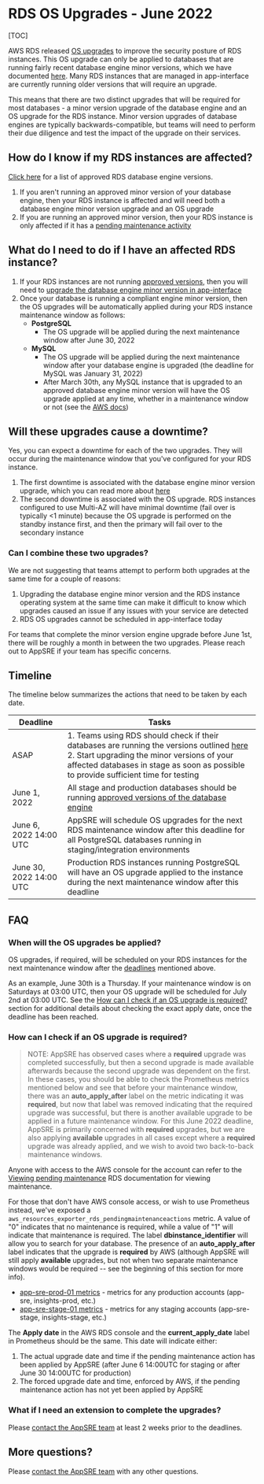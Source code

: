 # RDS OS Upgrades - June 2022

[TOC]

AWS RDS released [OS upgrades](https://docs.aws.amazon.com/AmazonRDS/latest/UserGuide/USER_UpgradeDBInstance.Maintenance.html#Mandatory_OS_Updates) to improve the security posture of RDS instances. This OS upgrade can only be applied to databases that are running fairly recent database engine minor versions, which we have documented [here](/README.md#approved-rds-versions). Many RDS instances that are managed in app-interface are currently running older versions that will require an upgrade.

This means that there are two distinct upgrades that will be required for most databases - a minor version upgrade of the database engine and an OS upgrade for the RDS instance. Minor version upgrades of database engines are typically backwards-compatible, but teams will need to perform their due diligence and test the impact of the upgrade on their services.

## How do I know if my RDS instances are affected?

[Click here](/README.md#approved-rds-versions) for a list of approved RDS database engine versions.

1. If you aren't running an approved minor version of your database engine, then your RDS instance is affected and will need both a database engine minor version upgrade and an OS upgrade
2. If you are running an approved minor version, then your RDS instance is only affected if it has a [pending maintenance activity](https://docs.aws.amazon.com/AmazonRDS/latest/UserGuide/USER_UpgradeDBInstance.Maintenance.html#USER_UpgradeDBInstance.Maintenance.Viewing)

## What do I need to do if I have an affected RDS instance?

1. If your RDS instances are not running [approved versions](/README.md#approved-rds-versions), then you will need to [upgrade the database engine minor version in app-interface](/README.md#rds-minor-version-upgrades)
2. Once your database is running a compliant engine minor version, then the OS upgrades will be automatically applied during your RDS instance maintenance window as follows:
   * **PostgreSQL**
     * The OS upgrade will be applied during the next maintenance window after June 30, 2022
   * **MySQL**
     * The OS upgrade will be applied during the next maintenance window after your database engine is upgraded (the deadline for MySQL was January 31, 2022)
     * After March 30th, any MySQL instance that is upgraded to an approved database engine minor version will have the OS upgrade applied at any time, whether in a maintenance window or not (see the [AWS docs](https://docs.aws.amazon.com/AmazonRDS/latest/UserGuide/USER_UpgradeDBInstance.Maintenance.html#Mandatory_OS_Updates))

## Will these upgrades cause a downtime?

Yes, you can expect a downtime for each of the two upgrades. They will occur during the maintenance window that you've configured for your RDS instance.

1. The first downtime is associated with the database engine minor version upgrade, which you can read more about [here](/README.md#rds-minor-version-upgrades)
2. The second downtime is associated with the OS upgrade. RDS instances configured to use Multi-AZ will have minimal downtime (fail over is typically <1 minute) because the OS upgrade is performed on the standby instance first, and then the primary will fail over to the secondary instance

### Can I combine these two upgrades?

We are not suggesting that teams attempt to perform both upgrades at the same time for a couple of reasons:

1. Upgrading the database engine minor version and the RDS instance operating system at the same time can make it difficult to know which upgrades caused an issue if any issues with your service are detected
2. RDS OS upgrades cannot be scheduled in app-interface today

For teams that complete the minor version engine upgrade before June 1st, there will be roughly a month in between the two upgrades. Please reach out to AppSRE if your team has specific concerns.

## Timeline

The timeline below summarizes the actions that need to be taken by each date.

| Deadline      | Tasks |
| ----------- | ----------- |
| ASAP      | 1. Teams using RDS should check if their databases are running the versions outlined [here](/README.md#approved-rds-versions)<br>2. Start upgrading the minor versions of your affected databases in stage as soon as possible to provide sufficient time for testing       |
| June 1, 2022   | All stage and production databases should be running [approved versions of the database engine](/README.md#approved-rds-versions)       |
| June 6, 2022 14:00 UTC | AppSRE will schedule OS upgrades for the next RDS maintenance window after this deadline for all PostgreSQL databases running in staging/integration environments |
| June 30, 2022 14:00 UTC | Production RDS instances running PostgreSQL will have an OS upgrade applied to the instance during the next maintenance window after this deadline     |

## FAQ

### When will the OS upgrades be applied?

OS upgrades, if required, will be scheduled on your RDS instances for the next maintenance window after the [deadlines](#timeline) mentioned above.

As an example, June 30th is a Thursday. If your maintenance window is on Saturdays at 03:00 UTC, then your OS upgrade will be scheduled for July 2nd at 03:00 UTC. See the [How can I check if an OS upgrade is required?](#how-can-i-check-if-an-os-upgrade-is-required) section for additional details about checking the exact apply date, once the deadline has been reached.

### How can I check if an OS upgrade is required?

> NOTE: AppSRE has observed cases where a **required** upgrade was completed successfully, but then a second upgrade is made available afterwards because the second upgrade was dependent on the first. In these cases, you should be able to check the Prometheus metrics mentioned below and see that before your maintenance window, there was an **auto_apply_after** label on the metric indicating it was **required**, but now that label was removed indicating that the required upgrade was successful, but there is another available upgrade to be applied in a future maintenance window. For this June 2022 deadline, AppSRE is primarily concerned with **required** upgrades, but we are also applying **available** upgrades in all cases except where a **required** upgrade was already applied, and we wish to avoid two back-to-back maintenance windows.

Anyone with access to the AWS console for the account can refer to the [Viewing pending maintenance](https://docs.aws.amazon.com/AmazonRDS/latest/UserGuide/USER_UpgradeDBInstance.Maintenance.html#USER_UpgradeDBInstance.Maintenance.Viewing) RDS documentation for viewing maintenance.

For those that don't have AWS console access, or wish to use Prometheus instead, we've exposed a `aws_resources_exporter_rds_pendingmaintenanceactions` metric. A value of "0" indicates that no maintenance is required, while a value of "1" will indicate that maintenance is required. The label **dbinstance_identifier** will allow you to search for your database. The presence of an **auto_apply_after** label indicates that the upgrade is **required** by AWS (although AppSRE will still apply **available** upgrades, but not when two separate maintenance windows would be required -- see the beginning of this section for more info).

* [app-sre-prod-01 metrics](https://prometheus.app-sre-prod-01.devshift.net/graph?g0.expr=aws_resources_exporter_rds_pendingmaintenanceactions&g0.tab=1&g0.stacked=0&g0.show_exemplars=0&g0.range_input=1h) - metrics for any production accounts (app-sre, insights-prod, etc.)
* [app-sre-stage-01 metrics](https://prometheus.app-sre-stage-01.devshift.net/graph?g0.expr=aws_resources_exporter_rds_pendingmaintenanceactions&g0.tab=1&g0.stacked=0&g0.show_exemplars=0&g0.range_input=1h) - metrics for any staging accounts (app-sre-stage, insights-stage, etc.)

The **Apply date** in the AWS RDS console and the **current_apply_date** label in Prometheus should be the same. This date will indicate either:

1. The actual upgrade date and time if the pending maintenance action has been applied by AppSRE (after June 6 14:00UTC for staging or after June 30 14:00UTC for production)
2. The forced upgrade date and time, enforced by AWS, if the pending maintenance action has not yet been applied by AppSRE

### What if I need an extension to complete the upgrades?

Please [contact the AppSRE team](/FAQ.md#contacting-appsre) at least 2 weeks prior to the deadlines.

## More questions?

Please [contact the AppSRE team](/FAQ.md#contacting-appsre) with any other questions.
